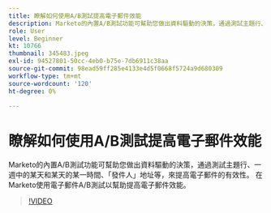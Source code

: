```yaml
---
title: 瞭解如何使用A/B測試提高電子郵件效能
description: Marketo的內置A/B測試功能可幫助您做出資料驅動的決策，通過測試主題行、一週中的某天和某天的某一時間、「發件人」地址等，來提高電子郵件的有效性。 在Marketo使用電子郵件A/B測試以幫助提高電子郵件效能。
role: User
level: Beginner
kt: 10766
thumbnail: 345483.jpeg
exl-id: 94527801-50cc-4eb0-b75e-7db6911c38aa
source-git-commit: 98ead59ff285e4133e4d5f0668f5724a9d680309
workflow-type: tm+mt
source-wordcount: '120'
ht-degree: 0%

---
```


# 瞭解如何使用A/B測試提高電子郵件效能

Marketo的內置A/B測試功能可幫助您做出資料驅動的決策，通過測試主題行、一週中的某天和某天的某一時間、「發件人」地址等，來提高電子郵件的有效性。 在Marketo使用電子郵件A/B測試以幫助提高電子郵件效能。

>[!VIDEO](https://video.tv.adobe.com/v/345483/?quality=12&learn=on)
